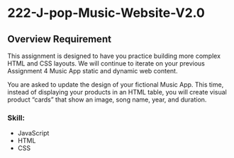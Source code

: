# 222-J-pop-Music-Website-V2.0

## Overview Requirement

This assignment is designed to have you practice building more complex HTML and CSS layouts.  We will continue to iterate on your previous Assignment 4 Music App static and dynamic web content.

You are asked to update the design of your fictional Music App.  This time, instead of displaying your products in an HTML table, you will create visual product “cards” that show an image, song name, year, and duration.


### Skill:
- JavaScript
- HTML
- CSS
